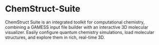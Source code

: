 # ChemStruct-Suite
ChemStruct Suite is an integrated toolkit for computational chemistry, combining a GAMESS input file builder with an interactive 3D molecular visualizer. Easily configure quantum chemistry simulations, load molecular structures, and explore them in rich, real-time 3D.
